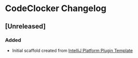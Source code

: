 <!-- Keep a Changelog guide -> https://keepachangelog.com -->

# CodeClocker Changelog

## [Unreleased]
### Added
- Initial scaffold created from [IntelliJ Platform Plugin Template](https://github.com/JetBrains/intellij-platform-plugin-template)
